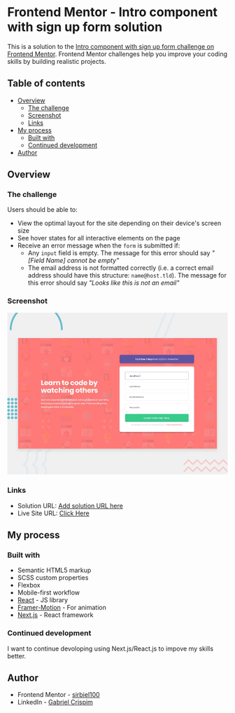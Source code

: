 # Frontend Mentor - Intro component with sign up form solution

This is a solution to the [Intro component with sign up form challenge on Frontend Mentor](https://www.frontendmentor.io/challenges/intro-component-with-signup-form-5cf91bd49edda32581d28fd1). Frontend Mentor challenges help you improve your coding skills by building realistic projects. 

## Table of contents

- [Overview](#overview)
  - [The challenge](#the-challenge)
  - [Screenshot](#screenshot)
  - [Links](#links)
- [My process](#my-process)
  - [Built with](#built-with)
  - [Continued development](#continued-development)
- [Author](#author)


## Overview

### The challenge

Users should be able to:

- View the optimal layout for the site depending on their device's screen size
- See hover states for all interactive elements on the page
- Receive an error message when the `form` is submitted if:
  - Any `input` field is empty. The message for this error should say *"[Field Name] cannot be empty"*
  - The email address is not formatted correctly (i.e. a correct email address should have this structure: `name@host.tld`). The message for this error should say *"Looks like this is not an email"*

### Screenshot

![Desktop Preview](./public/desktop-preview.jpg)


### Links

- Solution URL: [Add solution URL here](https://your-solution-url.com)
- Live Site URL: [Click Here](https://challenge-18-jperq2ox5-sirbiel100.vercel.app/)

## My process

### Built with

- Semantic HTML5 markup
- SCSS custom properties
- Flexbox
- Mobile-first workflow
- [React](https://reactjs.org/) - JS library
- [Framer-Motion](https://www.framer.com/motion) - For animation
- [Next.js](https://nextjs.org/) - React framework


### Continued development

I want to continue devoloping using Next.js/React.js to impove my skills better.

## Author

- Frontend Mentor - [sirbiel100](https://www.frontendmentor.io/profile/sirbiel100)
- LinkedIn - [Gabriel Crispim](https://www.linkedin.com/in/gabrielrcrispim/)